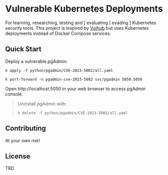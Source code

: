 # Vulnerable Kubernetes Deployments

For learning, researching, testing and \[ evaluating | evading \] Kubernetes
security tools. This project is inspired by [Vulhub] but uses Kubernetes
deployments instead of Docker Compose services.

[Vulhub]: https://github.com/vulhub/vulhub

## Quick Start

Deploy a vulnerable pgAdmin:

```
k apply -f python/pgadmin/CVE-2023-5002/all.yaml
```

```
k port-forward -n pgadmin-cve-2023-5002 svc/pgadmin 5050:5050
```

Open http://localhost:5050 in your web browser to access pgAdmin console.

> Uninstall pgAdmin with:
>
> ```
> k delete -f python/pgadmin/CVE-2023-5002/all.yaml
> ```

## Contributing

At your own risk!

## License

TBD
